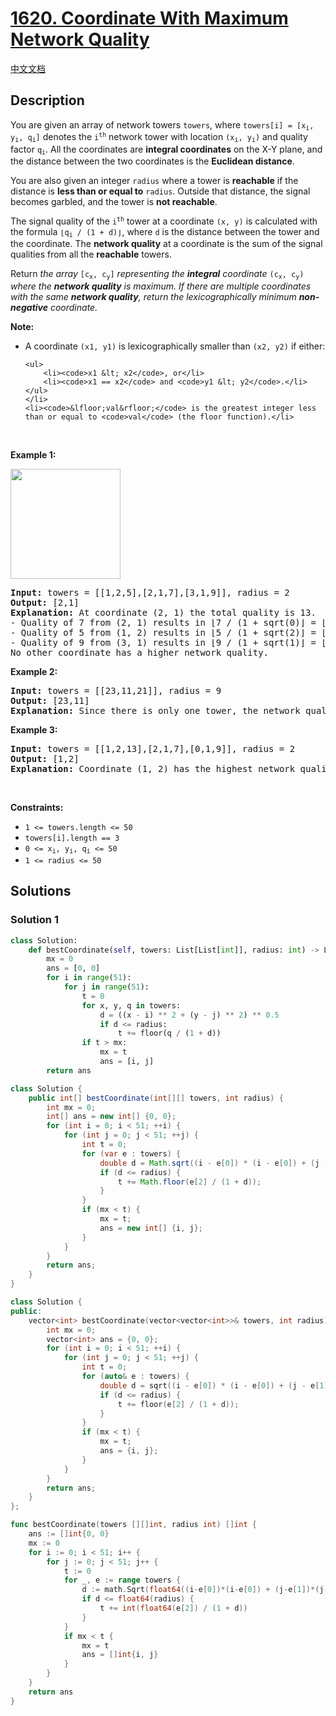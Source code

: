 # [1620. Coordinate With Maximum Network Quality](https://leetcode.com/problems/coordinate-with-maximum-network-quality)

[中文文档](./solution/1600-1699/1620.Coordinate%20With%20Maximum%20Network%20Quality/README.md)

<!-- tags:Array,Enumeration -->

## Description

<p>You are given an array of network towers <code>towers</code>, where <code>towers[i] = [x<sub>i</sub>, y<sub>i</sub>, q<sub>i</sub>]</code> denotes the <code>i<sup>th</sup></code> network tower with location <code>(x<sub>i</sub>, y<sub>i</sub>)</code> and quality factor <code>q<sub>i</sub></code>. All the coordinates are <strong>integral coordinates</strong> on the X-Y plane, and the distance between the two coordinates is the <strong>Euclidean distance</strong>.</p>

<p>You are also given an integer <code>radius</code> where a tower is <strong>reachable</strong> if the distance is <strong>less than or equal to</strong> <code>radius</code>. Outside that distance, the signal becomes garbled, and the tower is <strong>not reachable</strong>.</p>

<p>The signal quality of the <code>i<sup>th</sup></code> tower at a coordinate <code>(x, y)</code> is calculated with the formula <code>&lfloor;q<sub>i</sub> / (1 + d)&rfloor;</code>, where <code>d</code> is the distance between the tower and the coordinate. The <strong>network quality</strong> at a coordinate is the sum of the signal qualities from all the <strong>reachable</strong> towers.</p>

<p>Return <em>the array </em><code>[c<sub>x</sub>, c<sub>y</sub>]</code><em> representing the <strong>integral</strong> coordinate </em><code>(c<sub>x</sub>, c<sub>y</sub>)</code><em> where the <strong>network quality</strong> is maximum. If there are multiple coordinates with the same <strong>network quality</strong>, return the lexicographically minimum <strong>non-negative</strong> coordinate.</em></p>

<p><strong>Note:</strong></p>

<ul>
	<li>A coordinate <code>(x1, y1)</code> is lexicographically smaller than <code>(x2, y2)</code> if either:

    <ul>
    	<li><code>x1 &lt; x2</code>, or</li>
    	<li><code>x1 == x2</code> and <code>y1 &lt; y2</code>.</li>
    </ul>
    </li>
    <li><code>&lfloor;val&rfloor;</code> is the greatest integer less than or equal to <code>val</code> (the floor function).</li>

</ul>

<p>&nbsp;</p>
<p><strong class="example">Example 1:</strong></p>
<img alt="" src="./images/untitled-diagram.png" style="width: 176px; height: 176px;" />
<pre>
<strong>Input:</strong> towers = [[1,2,5],[2,1,7],[3,1,9]], radius = 2
<strong>Output:</strong> [2,1]
<strong>Explanation:</strong> At coordinate (2, 1) the total quality is 13.
- Quality of 7 from (2, 1) results in &lfloor;7 / (1 + sqrt(0)&rfloor; = &lfloor;7&rfloor; = 7
- Quality of 5 from (1, 2) results in &lfloor;5 / (1 + sqrt(2)&rfloor; = &lfloor;2.07&rfloor; = 2
- Quality of 9 from (3, 1) results in &lfloor;9 / (1 + sqrt(1)&rfloor; = &lfloor;4.5&rfloor; = 4
No other coordinate has a higher network quality.</pre>

<p><strong class="example">Example 2:</strong></p>

<pre>
<strong>Input:</strong> towers = [[23,11,21]], radius = 9
<strong>Output:</strong> [23,11]
<strong>Explanation:</strong> Since there is only one tower, the network quality is highest right at the tower&#39;s location.
</pre>

<p><strong class="example">Example 3:</strong></p>

<pre>
<strong>Input:</strong> towers = [[1,2,13],[2,1,7],[0,1,9]], radius = 2
<strong>Output:</strong> [1,2]
<strong>Explanation:</strong> Coordinate (1, 2) has the highest network quality.
</pre>

<p>&nbsp;</p>
<p><strong>Constraints:</strong></p>

<ul>
	<li><code>1 &lt;= towers.length &lt;= 50</code></li>
	<li><code>towers[i].length == 3</code></li>
	<li><code>0 &lt;= x<sub>i</sub>, y<sub>i</sub>, q<sub>i</sub> &lt;= 50</code></li>
	<li><code>1 &lt;= radius &lt;= 50</code></li>
</ul>

## Solutions

### Solution 1

<!-- tabs:start -->

```python
class Solution:
    def bestCoordinate(self, towers: List[List[int]], radius: int) -> List[int]:
        mx = 0
        ans = [0, 0]
        for i in range(51):
            for j in range(51):
                t = 0
                for x, y, q in towers:
                    d = ((x - i) ** 2 + (y - j) ** 2) ** 0.5
                    if d <= radius:
                        t += floor(q / (1 + d))
                if t > mx:
                    mx = t
                    ans = [i, j]
        return ans
```

```java
class Solution {
    public int[] bestCoordinate(int[][] towers, int radius) {
        int mx = 0;
        int[] ans = new int[] {0, 0};
        for (int i = 0; i < 51; ++i) {
            for (int j = 0; j < 51; ++j) {
                int t = 0;
                for (var e : towers) {
                    double d = Math.sqrt((i - e[0]) * (i - e[0]) + (j - e[1]) * (j - e[1]));
                    if (d <= radius) {
                        t += Math.floor(e[2] / (1 + d));
                    }
                }
                if (mx < t) {
                    mx = t;
                    ans = new int[] {i, j};
                }
            }
        }
        return ans;
    }
}
```

```cpp
class Solution {
public:
    vector<int> bestCoordinate(vector<vector<int>>& towers, int radius) {
        int mx = 0;
        vector<int> ans = {0, 0};
        for (int i = 0; i < 51; ++i) {
            for (int j = 0; j < 51; ++j) {
                int t = 0;
                for (auto& e : towers) {
                    double d = sqrt((i - e[0]) * (i - e[0]) + (j - e[1]) * (j - e[1]));
                    if (d <= radius) {
                        t += floor(e[2] / (1 + d));
                    }
                }
                if (mx < t) {
                    mx = t;
                    ans = {i, j};
                }
            }
        }
        return ans;
    }
};
```

```go
func bestCoordinate(towers [][]int, radius int) []int {
	ans := []int{0, 0}
	mx := 0
	for i := 0; i < 51; i++ {
		for j := 0; j < 51; j++ {
			t := 0
			for _, e := range towers {
				d := math.Sqrt(float64((i-e[0])*(i-e[0]) + (j-e[1])*(j-e[1])))
				if d <= float64(radius) {
					t += int(float64(e[2]) / (1 + d))
				}
			}
			if mx < t {
				mx = t
				ans = []int{i, j}
			}
		}
	}
	return ans
}
```

<!-- tabs:end -->

<!-- end -->
